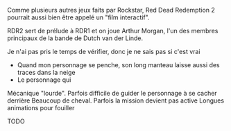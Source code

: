 Comme plusieurs autres jeux faits par Rockstar, Red Dead Redemption 2 pourrait aussi bien être appelé un "film interactif".

RDR2 sert de prélude à RDR1 et on joue Arthur Morgan, l'un des membres principaux de la bande de Dutch van der Linde.

Je n'ai pas pris le temps de vérifier, donc je ne sais pas si c'est vrai

- Quand mon personnage se penche, son long manteau laisse aussi des traces dans la neige
- Le personnage qui 


Mécanique "lourde". Parfois difficile de guider le personnage à se cacher derrière 
Beaucoup de cheval. Parfois la mission devient pas active
Longues animations pour fouiller

TODO
